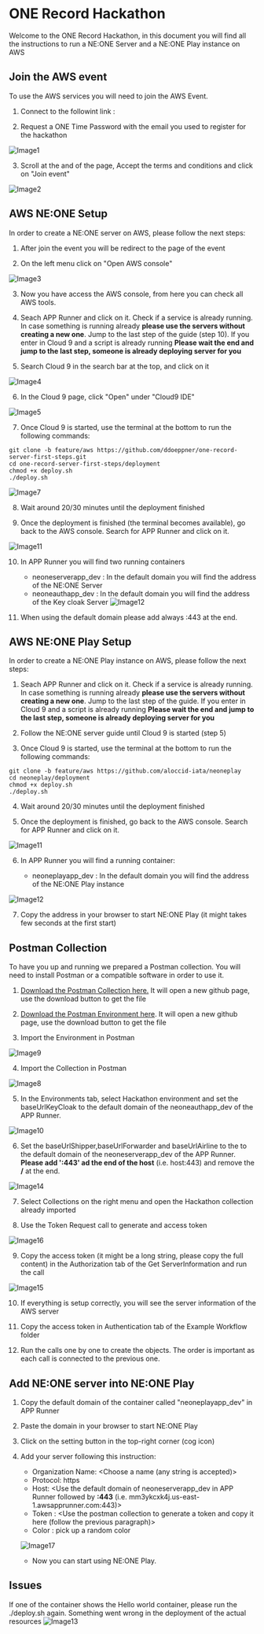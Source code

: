 # ONE Record Hackathon

Welcome to the ONE Record Hackathon, in this document you will find all the instructions to run a NE:ONE Server and a NE:ONE Play instance on AWS

## Join the AWS event

To use the AWS services you will need to join the AWS Event.

1. Connect to the followint link : 

2. Request a ONE Time Password with the email you used to register for the hackathon

![Image1](./assets/image/Image1.PNG)

3. Scroll at the and of the page, Accept the terms and conditions and click on "Join event"

![Image2](./assets/image/Image2.PNG)

## AWS NE:ONE Setup

In order to create a NE:ONE server on AWS, please follow the next steps:

1. After join the event you will be redirect to the page of the event

2. On the left menu click on "Open AWS console"

![Image3](./assets/image/image3.PNG)

3. Now you have access the AWS console, from here you can check all AWS tools.

4. Seach APP Runner and click on it. Check if a service is already running. In case something is running already **please use the servers without creating a new one**. Jump to the last step of the guide (step 10). If you enter in Cloud 9 and a script is already running **Please wait the end and jump to the last step, someone is already deploying server for you**

5. Search Cloud 9 in the search bar at the top, and click on it

![Image4](./assets/image/image4.PNG)

6. In the Cloud 9 page, click "Open" under "Cloud9 IDE" 

![Image5](./assets/image/image5.PNG)

7. Once Cloud 9 is started, use the terminal at the bottom to run the following commands:

``` 
git clone -b feature/aws https://github.com/ddoeppner/one-record-server-first-steps.git
cd one-record-server-first-steps/deployment
chmod +x deploy.sh
./deploy.sh
```

![Image7](./assets/image/image7.PNG)

8. Wait around 20/30 minutes until the deployment finished

9. Once the deployment is finished (the terminal becomes available), go back to the AWS console. Search for APP Runner and click on it. 

![Image11](./assets/image/image11.PNG)

10. In APP Runner you will find two running containers
    - neoneserverapp_dev : In the default domain you will find the address of the NE:ONE Server
    - neoneauthapp_dev : In the default domain you will find the address of the Key cloak Server
![Image12](./assets/image/image12.PNG)

11. When using the default domain please add always :443 at the end.
    
## AWS NE:ONE Play Setup

In order to create a NE:ONE Play instance on AWS, please follow the next steps:

1. Seach APP Runner and click on it. Check if a service is already running. In case something is running already **please use the servers without creating a new one**. Jump to the last step of the guide. If you enter in Cloud 9 and a script is already running **Please wait the end and jump to the last step, someone is already deploying server for you**
 
3. Follow the NE:ONE server guide until Cloud 9 is started (step 5)

4. Once Cloud 9 is started, use the terminal at the bottom to run the following commands:

``` 
git clone -b feature/aws https://github.com/aloccid-iata/neoneplay
cd neoneplay/deployment
chmod +x deploy.sh
./deploy.sh
```

4. Wait around 20/30 minutes until the deployment finished

5. Once the deployment is finished, go back to the AWS console. Search for APP Runner and click on it.

![Image11](./assets/image/image11.PNG)

6. In APP Runner you will find a running container:

    - neoneplayapp_dev : In the default domain you will find the address of the NE:ONE Play instance

![Image12](./assets/image/image12.PNG)

7. Copy the address in your browser to start NE:ONE Play (it might takes few seconds at the first start)

## Postman Collection

To have you up and running we prepared a Postman collection. You will need to install Postman or a compatible software in order to use it.

1. [Download the Postman Collection here.](./assets/postman/Hackathon.postman_collection.json) It will open a new github page, use the download button to get the file

2. [Download the Postman Environment here](./assets/postman/Hackathon.postman_environment.json). It will open a new github page, use the download button to get the file

3. Import the Environment in Postman

![Image9](./assets/image/image9.PNG)

4. Import the Collection in Postman

![Image8](./assets/image/image8.PNG)

5. In the Environments tab, select Hackathon environment and set the baseUrlKeyCloak to the default domain of the neoneauthapp_dev of the APP Runner.

![Image10](./assets/image/image10.PNG)

6. Set the baseUrlShipper,baseUrlForwarder and baseUrlAirline to the to the default domain of the neoneserverapp_dev of the APP Runner. **Please add ':443' ad the end of the host** (i.e. host:443) and remove the **/** at the end.

![Image14](./assets/image/image14.PNG)

7. Select Collections on the right menu and open the Hackathon collection already imported

8. Use the Token Request call to generate and access token

![Image16](./assets/image/image16.PNG)

9. Copy the access token (it might be a long string, please copy the full content) in the Authorization tab of the Get ServerInformation and run the call

![Image15](./assets/image/image15.PNG)

10. If everything is setup correctly, you will see the server information of the AWS server

11. Copy the access token in Authentication tab of the Example Workflow folder

12. Run the calls one by one to create the objects. The order is important as each call is connected to the previous one.

## Add NE:ONE server into NE:ONE Play

1. Copy the default domain of the container called "neoneplayapp_dev" in APP Runner

2. Paste the domain in your browser to start NE:ONE Play

2. Click on the setting button in the top-right corner (cog icon)

3. Add your server following this instruction:

    - Organization Name: <Choose a name (any string is accepted)>
    - Protocol: https
    - Host: <Use the default domain of neoneserverapp_dev in APP Runner followed by **:443** (i.e. mm3ykcxk4j.us-east-1.awsapprunner.com:443)>  
    - Token : <Use the postman collection to generate a token and copy it here (follow the previous paragraph)>
    - Color : pick up a random color

    ![Image17](./assets/image/image17.PNG)

    - Now you can start using NE:ONE Play. 

## Issues

If one of the container shows the Hello world container, please run the ./deploy.sh again. Something went wrong in the deployment of the actual resources
![Image13](./assets/image/image13.PNG)


